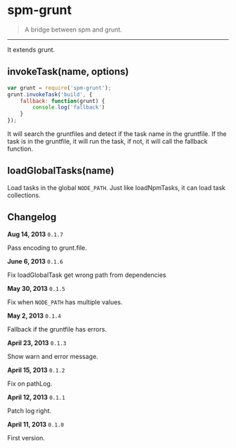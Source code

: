 # spm-grunt

> A bridge between spm and grunt.

-----

It extends grunt.

## invokeTask(name, options)

```js
var grunt = require('spm-grunt');
grunt.invokeTask('build', {
    fallback: function(grunt) {
        console.log('fallback')
    }
});
```

It will search the gruntfiles and detect if the task name in the gruntfile. If the task is in the gruntfile, it will run the task, if not, it will call the fallback function.


## loadGlobalTasks(name)

Load tasks in the global `NODE_PATH`. Just like loadNpmTasks, it can load task collections.


## Changelog

**Aug 14, 2013** `0.1.7`

Pass encoding to grunt.file.

**June 6, 2013** `0.1.6`

Fix loadGlobalTask get wrong path from dependencies

**May 30, 2013** `0.1.5`

Fix when `NODE_PATH` has multiple values.

**May 2, 2013** `0.1.4`

Fallback if the gruntfile has errors.

**April 23, 2013** `0.1.3`

Show warn and error message.

**April 15, 2013** `0.1.2`

Fix on pathLog.


**April 12, 2013** `0.1.1`

Patch log right.

**April 11, 2013** `0.1.0`

First version.
